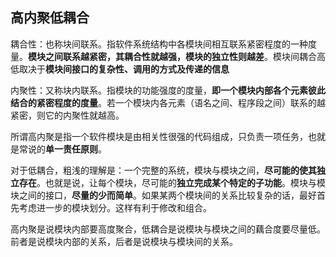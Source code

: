 ## 高内聚低耦合
耦合性：也称块间联系。指软件系统结构中各模块间相互联系紧密程度的一种度量。**模块之间联系越紧密，其耦合性就越强，模块的独立性则越差**。模块间耦合高低取决于**模块间接口的复杂性、调用的方式及传递的信息**

内聚性：又称块内联系。指模块的功能强度的度量，**即一个模块内部各个元素彼此结合的紧密程度的度量**。若一个模块内各元素（语名之间、程序段之间）联系的越紧密，则它的内聚性就越高。

所谓高内聚是指一个软件模块是由相关性很强的代码组成，只负责一项任务，也就是常说的**单一责任原则**。

对于低耦合，粗浅的理解是：一个完整的系统，模块与模块之间，**尽可能的使其独立存在**。也就是说，让每个模块，尽可能的**独立完成某个特定的子功能**。模块与模块之间的接口，**尽量的少而简单**。如果某两个模块间的关系比较复杂的话，最好首先考虑进一步的模块划分。这样有利于修改和组合。

高内聚是说模块内部要高度聚合，低耦合是说模块与模块之间的藕合度要尽量低。前者是说模块内部的关系，后者是说模块与模块间的关系。
